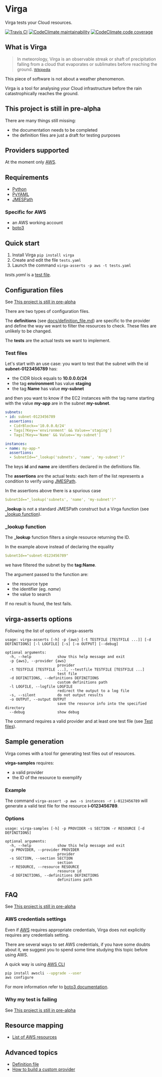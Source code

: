 # Virga

Virga tests your Cloud resources.

[![Travis CI](https://travis-ci.org/gurdulu/virga.svg?branch=master)](https://travis-ci.org/gurdulu/virga.svg?branch=master)
[![CodeClimate maintainability](https://api.codeclimate.com/v1/badges/a8608c689cec6ff7da0f/maintainability)](https://codeclimate.com/github/gurdulu/virga/maintainability)
[![CodeClimate code coverage](https://api.codeclimate.com/v1/badges/a8608c689cec6ff7da0f/test_coverage)](https://codeclimate.com/github/gurdulu/virga/test_coverage)


## What is Virga

> In meteorology, Virga is an observable streak or shaft of precipitation falling from a cloud that evaporates or 
> sublimates before reaching the ground. <small>[Wikipedia](https://en.wikipedia.org/wiki/Virga)</small>

This piece of software is not about a weather phenomenon. 

Virga is a tool for analysing your Cloud infrastructure before the rain catastrophically reaches the ground.


<a name="pre-alpha"></a>
## This project is still in pre-alpha

There are many things still missing:

* the documentation needs to be completed
* the definition files are just a draft for testing purposes


## Providers supported

At the moment only [AWS](https://aws.amazon.com/).


## Requirements

* [Python](http://www.python.org/)
* [PyYAML](http://pyyaml.org/wiki/PyYAML)
* [JMESPath](https://github.com/jmespath/jmespath.py)

### Specific for AWS

* an AWS working account
* [boto3](https://github.com/boto/boto3)


## Quick start

1. Install Virga `pip install virga`
2. Create and edit the file `tests.yaml`
3. Launch the command `virga-asserts -p aws -t tests.yaml`

_tests.yaml_ is a [test file](#test-files).


## Configuration files

See [This project is still in pre-alpha](#pre-alpha)

There are two types of configuration files.

The __definitions__ (see [docs/definition_file.md](docs/definition_file.md)) are specific to the provider and define 
the way we want to filter the resources to check. These files are unlikely to be changed.

The __tests__ are the actual tests we want to implement.

<a name="test-files"></a>
### Test files

Let's start with an use case: you want to test that the subnet with the id __subnet-0123456789__ has:

* the CIDR block equals to __10.0.0.0/24__
* the tag __environment__ has value __staging__
* the tag __Name__ has value __my-subnet__

and then you want to know if the EC2 instances with the tag name starting with the value __my-app__ are in the subnet
__my-subnet__.

```yaml
subnets:
- id: subnet-0123456789
  assertions:
  - CidrBlock=='10.0.0.0/24'
  - Tags[?Key=='environment' && Value=='staging']
  - Tags[?Key=='Name' && Value=='my-subnet']

instances:
- name: my-app-*
  assertions:
  - SubnetId=="_lookup('subnets', 'name', 'my-subnet')"
```

The keys __id__ and __name__ are identifiers declared in the definitions file.

The __assertions__ are the actual tests: each item of the list represents a condition to verify using
[JMESPath](https://github.com/jmespath/jmespath.py). 

In the assertions above there is a spurious case

```yaml
SubnetId=="_lookup('subnets', 'name', 'my-subnet')"
```

**_lookup** is not a standard JMESPath construct but a Virga function (see [_lookup function](#lookup-function)).

<a name="lookup-function"></a>
### _lookup function

The **_lookup** function filters a single resource returning the ID.

In the example above instead of declaring the equality

```yaml
SubnetId=="subnet-0123456789"
```

we have filtered the subnet by the __tag:Name__.

The argument passed to the function are:

* the resource type
* the identifier (eg. _name_)
* the value to search

If no result is found, the test fails.


## virga-asserts options

Following the list of options of virga-asserts

```text
usage: virga-asserts [-h] -p {aws} [-t TESTFILE [TESTFILE ...]] [-d DEFINITIONS] [-l LOGFILE] [-s] [-o OUTPUT] [--debug]

optional arguments:
  -h, --help            show this help message and exit
  -p {aws}, --provider {aws}
                        provider
  -t TESTFILE [TESTFILE ...], --testfile TESTFILE [TESTFILE ...]
                        test file
  -d DEFINITIONS, --definitions DEFINITIONS
                        custom definitions path
  -l LOGFILE, --logfile LOGFILE
                        redirect the output to a log file
  -s, --silent          do not output results
  -o OUTPUT, --output OUTPUT
                        save the resource info into the specified directory
  --debug               show debug
```

The command requires a valid provider and at least one test file (see [Test files](#test_files)).


## Sample generation

Virga comes with a tool for generating test files out of resources.

__virga-samples__ requires:

* a valid provider
* the ID of the resource to exemplify

### Example

The command `virga-assert -p aws -s instances -r i-0123456789` will generate a valid test file for the resource 
__i-0123456789__.

### Options

```text
usage: virga-samples [-h] -p PROVIDER -s SECTION -r RESOURCE [-d DEFINITIONS]

optional arguments:
  -h, --help            show this help message and exit
  -p PROVIDER, --provider PROVIDER
                        provider
  -s SECTION, --section SECTION
                        section
  -r RESOURCE, --resource RESOURCE
                        resource id
  -d DEFINITIONS, --definitions DEFINITIONS
                        definitions path
```

## FAQ

See [This project is still in pre-alpha](#pre-alpha)

### AWS credentials settings

Even if [AWS](https://aws.amazon.com/) requires appropriate credentials, Virga does not explicitly requires any 
credentials setting.

There are several ways to set AWS credentials, if you have some doubts about it, we suggest you to spend some time 
studying this topic before using AWS.

A quick way is using [AWS CLI](http://docs.aws.amazon.com/cli/latest/userguide/cli-chap-getting-started.html)

```bash
pip install awscli --upgrade --user
aws configure
```

For more information refer to [boto3 documentation](http://boto3.readthedocs.io/en/latest/guide/configuration.html).

### Why my test is failing

See [This project is still in pre-alpha](#pre-alpha)

## Resource mapping

* [List of AWS resources](docs/resource_mapping_aws.md)

## Advanced topics

* [Definition file](docs/definition_file.md)
* [How to build a custom provider](docs/custom_provider.md)
